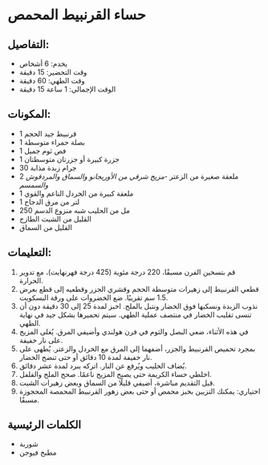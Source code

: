 # حساء القرنبيط المحمص

## التفاصيل:
* يخدم: 6 أشخاص
* وقت التحضير: 15 دقيقة
* وقت الطهي: 60 دقيقة
* الوقت الإجمالي: 1 ساعة 15 دقيقة

## المكونات:
* 1 قرنبيط جيد الحجم
* 1 بصلة حمراء متوسطة
* 1 فص ثوم جميل
* 1 جزرة كبيرة أو جزرتان متوسطتان
* 30 جرام زبدة مذابة
* 2 ملعقة صغيرة من الزعتر -*مزيج شرقي من الأوريجانو والسماق والمردقوش والسمسم*
* 1 ملعقة كبيرة من الخردل الناعم والقوي
* 1 لتر من مرق الدجاج
* 250 مل من الحليب شبه منزوع الدسم
* القليل من الشبت الطازج
* القليل من السماق

## التعليمات:
1. قم بتسخين الفرن مسبقًا، 220 درجة مئوية (425 درجة فهرنهايت)، مع تدوير الحرارة.
1. قطعي القرنبيط إلى زهيرات متوسطة الحجم وقشري الجزر وقطعيه إلى قطع بعرض 1.5 سم تقريبًا. ضع الخضروات على ورقة البسكويت.
1. نذوب الزبدة ونسكبها فوق الخضار ونتبل بالملح. اخبز لمدة 25 إلى 30 دقيقة دون أن تنسى تقليب الخضار في منتصف عملية الطهي. سيتم تحميرها بشكل جيد في نهاية الطهي.
1. في هذه الأثناء، ضعي البصل والثوم في فرن هولندي وأضيفي المرق. يُغلى المزيج على نار خفيفة.
1. بمجرد تحميص القرنبيط والجزر، أضفهما إلى المرق مع الخردل والزعتر. يُطهى على نار خفيفة لمدة 10 دقائق أو حتى تنضج الخضار.
1. يُضاف الحليب ويُرفع عن النار. اتركه يبرد لمدة عشر دقائق.
1. اخلطي حساء الكريمة حتى يصبح المزيج ناعمًا. صحح الملح والفلفل.
1. قبل التقديم مباشرة، أضيفي قليلًا من السماق وبعض زهيرات الشبت.
1. اختياري: يمكنك التزيين بخبز محمص أو حتى بعض زهور القرنبيط المحمصة المحجوزة مسبقًا.

## الكلمات الرئيسية
* شوربة
* مطبخ فيوجن